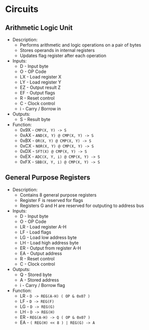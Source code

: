 # Circuits

## Arithmetic Logic Unit
- Description:
  - Performs arithmetic and logic operations on a pair of bytes
  - Stores operands in internal registers
  - Updates flag register after each operation
- Inputs:
  - D - Input byte
  - O - OP Code
  - LX - Load register X
  - LY - Load register Y
  - EZ - Output result Z
  - EF - Output flags
  - R - Reset control
  - C - Clock control
  - i - Carry / Borrow in
- Outputs:
  - S - Result byte
- Function:
  - 0x9X - `CMP(X, Y) -> S`
  - 0xAX - `AND(X, Y) @ CMP(X, Y) -> S`
  - 0xBX - `OR(X, Y) @ CMP(X, Y) -> S`
  - 0xCX - `NOR(X, Y) @ CMP(X, Y) -> S`
  - 0xDX - `SFT(X) @ CMP(X, Y) -> S`
  - 0xEX - `ADC(X, Y, i) @ CMP(X, Y) -> S`
  - 0xFX - `SBB(X, Y, i) @ CMP(X, Y) -> S`

## General Purpose Registers
- Description:
  - Contains 8 general purpose registers
  - Register F is reserved for flags
  - Registers G and H are reserved for outputing to address bus
- Inputs:
  - D - Input byte
  - O - OP Code
  - LR - Load register A-H
  - LF - Load flags
  - LG - Load low address byte
  - LH - Load high address byte
  - ER - Output from register A-H
  - EA - Output address
  - R - Reset control
  - C - Clock control
- Outputs:
  - Q - Stored byte
  - A - Stored address
  - i - Carry / Borrow flag
- Function:
  - LR - `D -> REG(A-H) ( OP & 0x07 )`
  - LF - `D -> REG(F)`
  - LG - `D -> REG(G)`
  - LH - `D -> REG(H)`
  - ER - `REG(A-H) -> Q ( OP & 0x07 )`
  - EA - `( REG(H) << 8 ) | REG(G) -> A`

